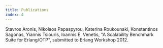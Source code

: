 ```yaml
---
title: Publications
index: 4
---
```


Stavros Aronis, Nikolaos Papaspyrou, Katerina Roukounaki, Konstantinos Sagonas, Yiannis Tsiouris, Ioannis E. Venetis, "A Scalability Benchmark Suite for Erlang/OTP", submitted to Erlang Workshop 2012.
 
